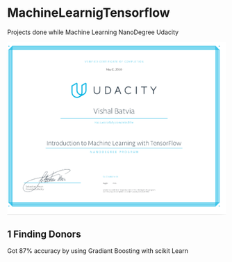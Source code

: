 # MachineLearnigTensorflow
Projects done while Machine Learning NanoDegree Udacity


![](./MLND.png)

## 1 Finding Donors

Got 87% accuracy by using Gradiant Boosting with scikit Learn
